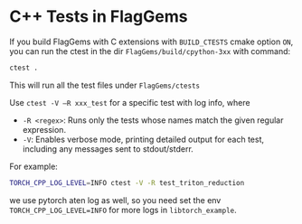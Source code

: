 # C++ Tests in FlagGems

If you build FlagGems with C extensions with `BUILD_CTESTS` cmake option `ON`, you can run the ctest in the dir `FlagGems/build/cpython-3xx` with command:

```bash
ctest .
```

This will run all the test files under `FlagGems/ctests`

Use `ctest -V —R xxx_test` for a specific test with log info, where

- `-R <regex>`: Runs only the tests whose names match the given regular expression.
- `-V`: Enables verbose mode, printing detailed output for each test, including any messages sent to stdout/stderr.

For example:

```bash
TORCH_CPP_LOG_LEVEL=INFO ctest -V -R test_triton_reduction
```

we use pytorch aten log as well, so you need set the env `TORCH_CPP_LOG_LEVEL=INFO` for more logs in `libtorch_example`.
